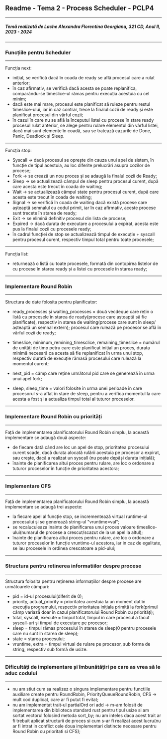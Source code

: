 ## __Readme - Tema 2 - Process Scheduler - PCLP4__

---

##### Temă realizată de Lache Alexandra Florentina Georgiana, 321 CD, Anul II, 2023 - 2024
---

### Funcțiile pentru Scheduler
---

Funcția next: 
- inițial, se verifică dacă în coada de ready se află procesul care a rulat anterior;
- în caz afirmativ, se verifică dacă acesta se poate replanifica, comparându-se timeslice-ul rămas pentru execuția acestuia cu cel minim;
- dacă este mai mare, procesul este planificat să ruleze pentru restul timeslice-ului, iar în caz contrar, trece la finalul cozii de ready și este planificat procesul din vârful cozii;
- în cazul în care nu se află la începutul listei cu procese în stare ready procesul rulat anterior, se alege pentru rulare elementul din vârful listei, dacă mai sunt elemente în coadă, sau se tratează cazurile de Done, Panic, Deadlock și Sleep.

---
Funcția stop:
- Syscall -> dacă procesul se oprește din cauza unui apel de sistem, în funcție de tipul acestuia, au loc diferite prelucrări asupra cozilor de procese;
- Fork -> se crează un nou proces și se adaugă la finalul cozii de Ready;
- Sleep -> se actualizează câmpul de sleep pentru procesul curent, după care acesta este trecut în coada de waiting;
- Wait -> se actualizează câmpul state pentru procesul curent, după care acesta este trecut în coada de waiting;
- Signal -> se verifică în coada de waiting dacă există procese care așteaptă semnalul cu codul primit, iar în caz afirmativ, aceste procese sunt trecete în starea de ready;
- Exit -> se elimină definitiv procesul din lista de procese;
- Expired -> dacă durata de executare a procesului a expirat, acesta este pus la finalul cozii cu procesele ready;
- în cadrul funcției de stop se actualizează timpul de execuție + syscall pentru procesul curent, respectiv timpul total pentru toate procesele;

---
Funcția list:
- returnează o listă cu toate procesele, formată din contopirea listelor de cu procese în starea ready și a listei cu procesele în starea ready;

---

### Implementare Round Robin
---

Structura de date folosita pentru planificator:

- ready_processes și waiting_processes = două vecdeque care rețin o listă cu procesele în starea de ready(procese care așteaptă să fie planificate), respectiv in starea de waiting(procese care sunt în sleep/ așteaptă un semnal extern); procesul care rulează pe procesor se află în vârful cozii de ready;

- timeslice, minimum_remining_timesclice, remaining_timeslice = numărul de unități de timp petru care este planificat inițial un proces, durata minimă necesară ca acesta să fie replanificat în urma unui stop, respectiv durată de execuție rămasă procesului care rulează la momentul curent;

- next_pid = câmp care reține următorul pid care se generează în urma unui apel fork;

- sleep, sleep_time = valori folosite în urma unei perioade în care procesorul s-a aflat în stare de sleep, pentru a verifica momentul la care acesta a fost și a actualiza timpul total al tuturor proceselor.

---

### Implementare Round Robin cu priorități
---

Față de implementarea planificatorului Round Robin simplu, la această implementare se adaugă două aspecte: 
- de fiecare dată când are loc un apel de stop, prioritatea procesului curent scade, dacă durata alocată rulării acestuia pe procesor a expirat, sau crește, dacă a realizat un syscall (nu poate depăși durata inițială);
- înainte de planificarea altui proces pentru rulare, are loc o ordonare a tuturor proceselor în funcție de prioritatea acestora;
---

### Implementare CFS
---
Față de implementarea planificatorului Round Robin simplu, la această implementare se adaugă trei aspecte: 
- la fiecare apel al funcție stop, se incrementează virtual runtime-ul procesului și se generează string-ul "vruntime=val";
- se recaluculeaza inainte de planificarea unui proces valoare timeslice-ului(numarul de procese a crescut/scazut de la un apel la altul);
- înainte de planificarea altui proces pentru rulare, are loc o ordonare a tuturor proceselor în funcție vruntime-ul acestora, iar in caz de egalitate, se iau procesele in ordinea crescatoare a pid-ului;
---

### Structura pentru retinerea informatiilor despre procese
---

Structura folosita pentru reținerea informațiilor despre procese are următoarele câmpuri:
- pid = id-ul procesului(diferit de 0);
- priority, actual_priority = prioritatea acestuia la un moment dat în execuția programului, respectiv prioritatea inițiala primită la fork(primul câmp variază doar în cazul planificatorului Round Robin cu priorități);
- total, syscall, execute = timpul total, timpul in care procesul a facut syscall-uri și timpul de executare pe procesor;
- sleep = timpul rămas procesului în starea de sleep(0 pentru procesele care nu sunt în starea de sleep);
- state = starea procesului;
- vruntime, extra = timpul virtual de rulare pe procesor, sub forma de string, respectiv sub formă de usize.

---

### Dificultăți de implementare și îmbunătățiri pe care as vrea să le aduc codului
---
- nu am stiut cum sa realizez o singura implementare pentru functiile auxiliare create pentru RoundRobin, PriorityQueueRoundRobin, CFS -> mult cod duplicat, care ar fi putut fi evitat;
- nu am implementat trait-ul partialOrd ori add -> m-am folosit de implementarea din biblioteca standard rust pentru tipul usize si am sortat vectorul folosind metoda sort_by; nu am inteles daca acest trait ar fi trebuit aplicat structurii de proces si cum s-ar fi realizat acest lucru(nu ar fi intrat in conflict cele doua implementari distincte necesare pentru Round Robin cu prioritati si CFS);

